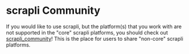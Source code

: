# scrapli Community


If you would like to use scrapli, but the platform(s) that you work with are not supported in the "core" scrapli 
platforms, you should check out [scrapli_community](https://github.com/scrapli/scrapli_community)! This is the place 
for users to share "non-core" scrapli platforms.
